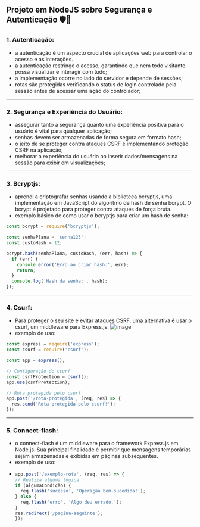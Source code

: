 ## Projeto em NodeJS sobre Segurança e Autenticação 🛡️🔐
### 1. **Autenticação:**
- a autenticação é um aspecto crucial de aplicações web para controlar o acesso e as interações.
- a autenticação restringe o acesso, garantindo que nem todo visitante possa visualizar e interagir com tudo;
- a implementação ocorre no lado do servidor e depende de sessões;
- rotas são protegidas verificando o status de login controlado pela sessão antes de acessar uma ação do controlador;

---
### 2. **Segurança e Experiência do Usuário:**
- assegurar tanto a segurança quanto uma experiência positiva para o usuário é vital para qualquer aplicação;
- senhas devem ser armazenadas de forma segura em formato hash;
- o jeito de se proteger contra ataques CSRF é implementando proteção CSRF na aplicação;
- melhorar a experiência do usuário ao inserir dados/mensagens na sessão para exibir em visualizações;

---
### 3. **Bcryptjs:**
- aprendi a criptografar senhas usando a biblioteca bcryptjs, uma implementação em JavaScript do algoritmo de hash de senha bcrypt. O bcrypt é projetado para proteger contra ataques de força bruta.
- exemplo básico de como usar o bcryptjs para criar um hash de senha:
~~~javascript 
const bcrypt = require('bcryptjs');

const senhaPlana = 'senha123';
const custoHash = 12;

bcrypt.hash(senhaPlana, custoHash, (err, hash) => {
  if (err) {
    console.error('Erro ao criar hash:', err);
    return;
  }
  console.log('Hash da senha:', hash);
});

~~~
---

### 4. **Csurf:**
- Para proteger o seu site e evitar ataques CSRF, uma alternativa é usar o csurf, um middleware para Express.js.
![image](https://github.com/htamagnus/nodejs-apis/assets/85269068/132bb9a8-0fd6-4a1a-9973-407674eb91e0)
- exemplo de uso:
~~~javascript
const express = require('express');
const csurf = require('csurf');

const app = express();

// Configuração do csurf
const csrfProtection = csurf();
app.use(csrfProtection);

// Rota protegida pelo csurf
app.post('/rota-protegida', (req, res) => {
  res.send('Rota protegida pelo csurf!');
});
~~~

---
### 5. **Connect-flash:**
- o connect-flash é um middleware para o framework Express.js em Node.js. Sua principal finalidade é permitir que mensagens temporárias sejam armazenadas e exibidas em páginas subsequentes.
- exemplo de uso:
- ~~~javascript
  app.post('/exemplo-rota', (req, res) => {
  // Realiza alguma lógica
  if (algumaCondição) {
    req.flash('sucesso', 'Operação bem-sucedida!');
  } else {
    req.flash('erro', 'Algo deu errado.');
  }
  res.redirect('/pagina-seguinte');
  });
~~~

